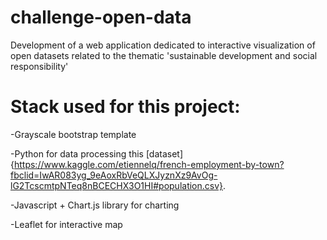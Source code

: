 # challenge-open-data
Development of a web application dedicated to interactive visualization of open datasets related to the thematic 'sustainable development and social responsibility'

# Stack used for this project:

-Grayscale bootstrap template

-Python for data processing this [dataset]{https://www.kaggle.com/etiennelq/french-employment-by-town?fbclid=IwAR083yg_9eAoxRbVeQLXJyznXz9AvOg-lG2TcscmtpNTeq8nBCECHX3O1HI#population.csv}.

-Javascript + Chart.js library for charting

-Leaflet for interactive map
